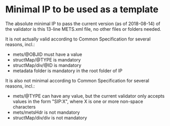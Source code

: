 # Minimal IP to be used as a template

The absolute minimal IP to pass the current version (as of 2018-08-14) of the validator is this 13-line METS.xml file, no other files or folders needed.

It is not actually valid according to Common Specification for several reasons, incl.:
 * mets/@OBJID must have a value
 * structMap/@TYPE is mandatory
 * structMap/div/@ID is mandatory
 * metadata folder is mandatory in the root folder of IP

It is also not minimal according to Common Specification for several reasons, incl.:
 * mets/@TYPE can have any value, but the current validator only accepts values in the form "SIP:X", where X is one or more non-space characters
 * mets/metsHdr is not mandatory
 * structMap/div/div is not mandatory
